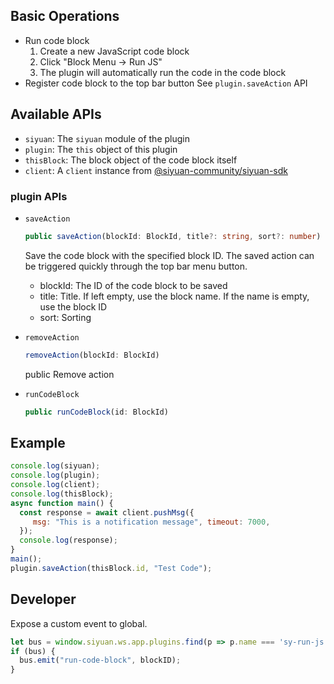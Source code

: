 
## Basic Operations

- Run code block
  1. Create a new JavaScript code block
  2. Click "Block Menu -> Run JS"
  3. The plugin will automatically run the code in the code block
- Register code block to the top bar button
  See `plugin.saveAction` API

## Available APIs

- `siyuan`: The `siyuan` module of the plugin
- `plugin`: The `this` object of this plugin
- `thisBlock`: The block object of the code block itself
- `client`: A `client` instance from [@siyuan-community/siyuan-sdk](https://github.com/siyuan-community/siyuan-sdk/tree/main/node)

### plugin APIs

- `saveAction`

  ```ts
  public saveAction(blockId: BlockId, title?: string, sort?: number)
  ```

  Save the code block with the specified block ID. The saved action can be triggered quickly through the top bar menu button.

    - blockId: The ID of the code block to be saved
    - title: Title. If left empty, use the block name. If the name is empty, use the block ID
    - sort: Sorting

- `removeAction`

  ```ts
  removeAction(blockId: BlockId)
  ```

  public Remove action

- `runCodeBlock`

  ```ts
  public runCodeBlock(id: BlockId)
  ```

## Example

```js
console.log(siyuan);
console.log(plugin);
console.log(client);
console.log(thisBlock);
async function main() {
  const response = await client.pushMsg({
     msg: "This is a notification message", timeout: 7000,
  });
  console.log(response);
}
main();
plugin.saveAction(thisBlock.id, "Test Code");
```

## Developer

Expose a custom event to global.

```ts
let bus = window.siyuan.ws.app.plugins.find(p => p.name === 'sy-run-js')?.eventBus;
if (bus) {
  bus.emit("run-code-block", blockID);
}
```
